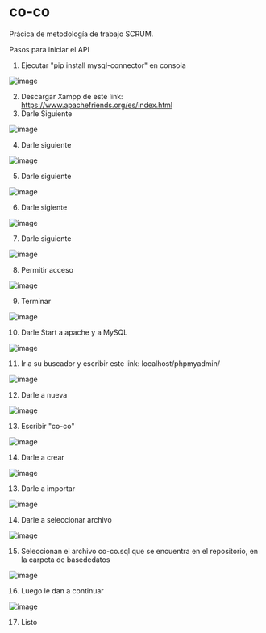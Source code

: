 # co-co
Prácica de metodología de trabajo SCRUM. 

Pasos para iniciar el API

1.  Ejecutar "pip install mysql-connector" en consola

![image](https://user-images.githubusercontent.com/61554803/115129251-710a8d00-9fa1-11eb-8fff-da743b63daab.png)

2.  Descargar Xampp de este link: https://www.apachefriends.org/es/index.html
3.  Darle Siguiente

![image](https://user-images.githubusercontent.com/61554803/115129314-ff7f0e80-9fa1-11eb-8e06-f8ebeca2c1ab.png)

4.  Darle siguiente

![image](https://user-images.githubusercontent.com/61554803/115129327-25a4ae80-9fa2-11eb-9d1a-9c36a0052386.png)

5. Darle siguiente

![image](https://user-images.githubusercontent.com/61554803/115129338-38b77e80-9fa2-11eb-981d-c9d315d0e808.png)

6. Darle sigiente

![image](https://user-images.githubusercontent.com/61554803/115129350-4bca4e80-9fa2-11eb-9a9c-4d213da61be8.png)

7. Darle siguiente

![image](https://user-images.githubusercontent.com/61554803/115129360-5d135b00-9fa2-11eb-8aff-6f30f02fdc0f.png)

8. Permitir acceso

![image](https://user-images.githubusercontent.com/61554803/115129373-803e0a80-9fa2-11eb-9d42-e8e5eb2964c4.png)

9. Terminar

![image](https://user-images.githubusercontent.com/61554803/115129379-91871700-9fa2-11eb-9906-07d38bbca67a.png)

10. Darle Start a apache y a MySQL

![image](https://user-images.githubusercontent.com/61554803/115129440-18d48a80-9fa3-11eb-8e5c-5bd7db08848b.png)

11. Ir a su buscador y escribir este link: localhost/phpmyadmin/

![image](https://user-images.githubusercontent.com/61554803/115129453-4a4d5600-9fa3-11eb-84e2-d9b86cce7480.png)

12. Darle a nueva

![image](https://user-images.githubusercontent.com/61554803/115130971-5b9d5f00-9fb1-11eb-93ef-b9de2cd96709.png)

13. Escribir "co-co"

![image](https://user-images.githubusercontent.com/61554803/115130982-7bcd1e00-9fb1-11eb-8f05-a49f758ea5d3.png)

14. Darle a crear

![image](https://user-images.githubusercontent.com/61554803/115131000-9c957380-9fb1-11eb-8b7c-89407b3ae6d0.png)

13. Darle a importar 

![image](https://user-images.githubusercontent.com/61554803/115129502-d0699c80-9fa3-11eb-9144-4d5752efd63d.png)

14. Darle a seleccionar archivo 

![image](https://user-images.githubusercontent.com/61554803/115129515-ee370180-9fa3-11eb-9ccf-1109508d21c4.png)

15. Seleccionan el archivo co-co.sql que se encuentra en el repositorio, en la carpeta de basededatos

![image](https://user-images.githubusercontent.com/61554803/115129541-2c342580-9fa4-11eb-8451-faa0787a4734.png)

16. Luego le dan a continuar

![image](https://user-images.githubusercontent.com/61554803/115129556-42da7c80-9fa4-11eb-93ce-3d992b4ac0f6.png)

17. Listo 





 

